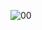 ![00](https://github.com/d-hackmt/DATA-EXPLORATION/assets/113240252/8ddd09aa-594f-4535-9018-25471236dc8a)
